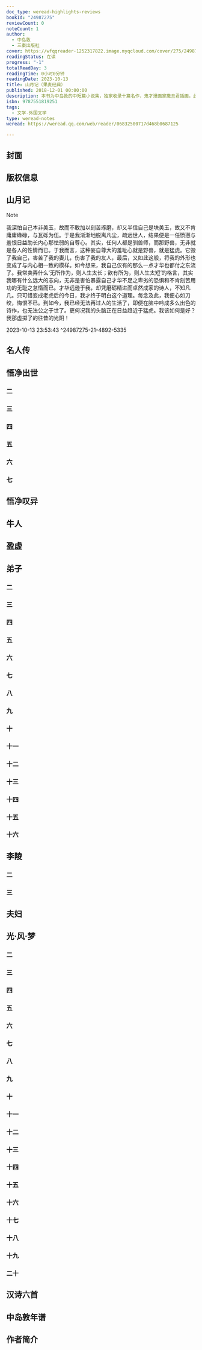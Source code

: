 ```yaml
---
doc_type: weread-highlights-reviews
bookId: "24987275"
reviewCount: 0
noteCount: 1
author:
  - 中岛敦
  - 三秦出版社
cover: https://wfqqreader-1252317822.image.myqcloud.com/cover/275/24987275/t7_24987275.jpg
readingStatus: 在读
progress: "-1"
totalReadDay: 3
readingTime: 0小时0分钟
readingDate: 2023-10-13
title: 山月记（果麦经典）
published: 2018-12-01 00:00:00
description: 本书为中岛敦的中短篇小说集，独家收录十篇名作，鬼才漫画家撒旦君插画。此书专治文艺青年“纠结虚无”症，疏肝理气，药到病除。
isbn: 9787551819251
tags:
  - 文学-外国文学
type: weread-notes
weread: https://weread.qq.com/web/reader/06832500717d468b0687125

---
```



## 封面

## 版权信息

## 山月记

> [!NOTE] 
> 我深怕自己本非美玉，故而不敢加以刻苦琢磨，却又半信自己是块美玉，故又不肯庸庸碌碌，与瓦砾为伍。于是我渐渐地脱离凡尘，疏远世人，结果便是一任愤懑与羞恨日益助长内心那怯弱的自尊心。其实，任何人都是驯兽师，而那野兽，无非就是各人的性情而已。于我而言，这种妄自尊大的羞耻心就是野兽，就是猛虎。它毁了我自己，害苦了我的妻儿，伤害了我的友人，最后，又如此这般，将我的外形也变成了与内心相一致的模样。如今想来，我自己仅有的那么一点才华也都付之东流了。我常卖弄什么‘无所作为，则人生太长；欲有所为，则人生太短’的格言，其实我哪有什么远大的志向，无非是害怕暴露自己才华不足之卑劣的恐惧和不肯刻苦用功的无耻之怠惰而已。才华远逊于我，却凭磨砺精进而卓然成家的诗人，不知凡几。只可惜变成老虎后的今日，我才终于明白这个道理。每念及此，我便心如刀绞，悔恨不已。到如今，我已经无法再过人的生活了，即便在脑中吟成多么出色的诗作，也无法公之于世了。更何况我的头脑正在日益趋近于猛虎。我该如何是好？我那虚掷了的往昔的光阴！
> 
> 2023-10-13 23:53:43 ^24987275-21-4892-5335

## 名人传

## 悟净出世

### 二

### 三

### 四

### 五

### 六

### 七

## 悟净叹异

## 牛人

## 盈虚

## 弟子

### 二

### 三

### 四

### 五

### 六

### 七

### 八

### 九

### 十

### 十一

### 十二

### 十三

### 十四

### 十五

### 十六

## 李陵

### 二

### 三

## 夫妇

## 光·风·梦

### 二

### 三

### 四

### 五

### 六

### 七

### 八

### 九

### 十

### 十一

### 十二

### 十三

### 十四

### 十五

### 十六

### 十七

### 十八

### 十九

### 二十

## 汉诗六首

## 中岛敦年谱

## 作者简介

